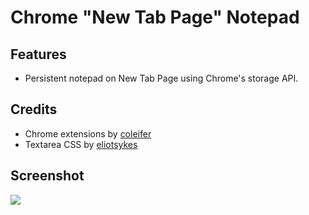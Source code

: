# Chrome "New Tab Page" Notepad

## Features

* Persistent notepad on New Tab Page using Chrome's storage API.

## Credits

* Chrome extensions by [coleifer](https://github.com/coleifer/chrome-extensions)
* Textarea CSS by [eliotsykes](http://www.webdevbreak.com/episodes/zen-textarea-pure-css/demo)

## Screenshot

![](https://raw.githubusercontent.com/sweenzor/new-tab-notepad/master/screenshot.png)
